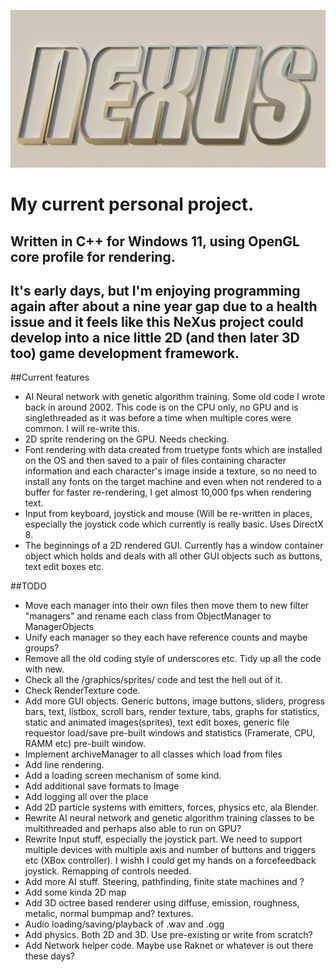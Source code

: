 ![Nexus project logo. Just some text "NeXus" extruded slightly and placed against a quad and the awesome Nishita sky setup within the 3D application Blender to give a natural, outdoors in sunset lighting.](https://github.com/DavidCradock/Nexus/blob/4b3d00e3a4ae0950816c73e66e67e34823163bb7/textures/github_social_image.png)
# My current personal project.
## Written in C++ for Windows 11, using OpenGL core profile for rendering.
## It's early days, but I'm enjoying programming again after about a nine year gap due to a health issue and it feels like this NeXus project could develop into a nice little 2D (and then later 3D too) game development framework.
##Current features
- AI Neural network with genetic algorithm training. Some old code I wrote back in around 2002. This code is on the CPU only, no GPU and is singlethreaded as it was before a time when multiple cores were common. I will re-write this.
- 2D sprite rendering on the GPU. Needs checking.
- Font rendering with data created from truetype fonts which are installed on the OS and then saved to a pair of files containing character information and each character's image inside a texture, so no need to install any fonts on the target machine and even when not rendered to a buffer for faster re-rendering, I get almost 10,000 fps when rendering text.
- Input from keyboard, joystick and mouse (Will be re-written in places, especially the joystick code which currently is really basic. Uses DirectX 8.
- The beginnings of a 2D rendered GUI. Currently has a window container object which holds and deals with all other GUI objects such as buttons, text edit boxes etc.

##TODO

- Move each manager into their own files then move them to new filter "managers" and rename each class from ObjectManager to ManagerObjects
- Unify each manager so they each have reference counts and maybe groups?
- Remove all the old coding style of underscores etc. Tidy up all the code with new.
- Check all the /graphics/sprites/ code and test the hell out of it.
- Check RenderTexture code.
- Add more GUI objects. Generic buttons, image buttons, sliders, progress bars, text, listbox, scroll bars, render texture, tabs, graphs for statistics, static and animated images(sprites), text edit boxes, generic file requestor load/save pre-built windows and statistics (Framerate, CPU, RAMM etc) pre-built window.
- Implement archiveManager to all classes which load from files
- Add line rendering.
- Add a loading screen mechanism of some kind.
- Add additional save formats to Image
- Add logging all over the place
- Add 2D particle systems with emitters, forces, physics etc, ala Blender.
- Rewrite AI neural network and genetic algorithm training classes to be multithreaded and perhaps also able to run on GPU?
- Rewrite Input stuff, especially the joystick part. We need to support multiple devices with multiple axis and number of buttons and triggers etc (XBox controller). I wishh I could get my hands on a forcefeedback joystick. Remapping of controls needed.
- Add more AI stuff. Steering, pathfinding, finite state machines and ?
- Add some kinda 2D map
- Add 3D octree based renderer using diffuse, emission, roughness, metalic, normal bumpmap and? textures.
- Audio loading/saving/playback of .wav and .ogg
- Add physics. Both 2D and 3D. Use pre-existing or write from scratch?
- Add Network helper code. Maybe use Raknet or whatever is out there these days?

